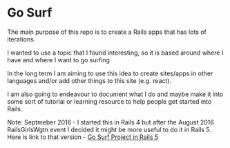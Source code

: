 # Go Surf

The main purpose of this repo is to create a Rails apps that has lots of iterations.

I wanted to use a topic that I found interesting, so it is based around where I have and where I want to go surfing.

In the long term I am aiming to use this idea to create sites/apps in other languages and/or add other things to this site (e.g. react).

I am also going to endeavour to document what I do and maybe make it into some sort of tutorial or learning resource to help people get started into Rails.

Note: Septmeber 2016 - I started this in Rails 4 but after the August 2016 RailsGirlsWgtn event I decided it might be more useful to do it in Rails 5. Here is link to that version - [Go Surf Project in Rails 5](https://github.com/libbyschuknight/go_surf_5)
